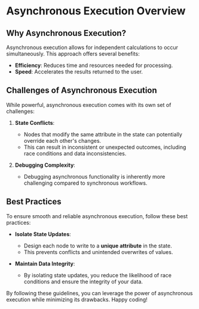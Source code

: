 # Asynchronous Execution Overview

## Why Asynchronous Execution?

Asynchronous execution allows for independent calculations to occur simultaneously. This approach offers several benefits:
- **Efficiency**: Reduces time and resources needed for processing.
- **Speed**: Accelerates the results returned to the user.

## Challenges of Asynchronous Execution

While powerful, asynchronous execution comes with its own set of challenges:

1. **State Conflicts**:
   - Nodes that modify the same attribute in the state can potentially override each other's changes.
   - This can result in inconsistent or unexpected outcomes, including race conditions and data inconsistencies.

2. **Debugging Complexity**:
   - Debugging asynchronous functionality is inherently more challenging compared to synchronous workflows.

## Best Practices

To ensure smooth and reliable asynchronous execution, follow these best practices:

- **Isolate State Updates**:
  - Design each node to write to a **unique attribute** in the state. 
  - This prevents conflicts and unintended overwrites of values.
  
- **Maintain Data Integrity**:
  - By isolating state updates, you reduce the likelihood of race conditions and ensure the integrity of your data.

By following these guidelines, you can leverage the power of asynchronous execution while minimizing its drawbacks. Happy coding!
